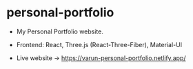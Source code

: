 # personal-portfolio

- My Personal Portfolio website.
- Frontend: React, Three.js (React-Three-Fiber), Material-UI

- Live website -> https://varun-personal-portfolio.netlify.app/
